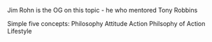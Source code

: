 Jim Rohn is the OG on this topic - he who mentored Tony Robbins

Simple five concepts:
Philosophy
Attitude
Action
Philsophy of Action
Lifestyle